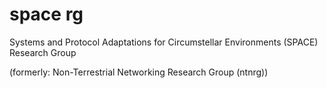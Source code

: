 # space rg

Systems and Protocol Adaptations for Circumstellar Environments (SPACE) Research Group

(formerly: Non-Terrestrial Networking Research Group (ntnrg))
